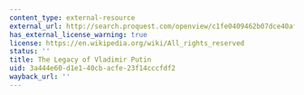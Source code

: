 ```yaml
---
content_type: external-resource
external_url: http://search.proquest.com/openview/c1fe0409462b07dce40afabb0c4d4eee/1?pq-origsite=gscholar
has_external_license_warning: true
license: https://en.wikipedia.org/wiki/All_rights_reserved
status: ''
title: The Legacy of Vladimir Putin
uid: 3a444e60-d1e1-40cb-acfe-23f14cccfdf2
wayback_url: ''
---
```

